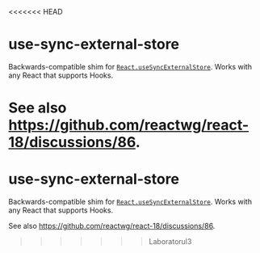 <<<<<<< HEAD
# use-sync-external-store

Backwards-compatible shim for [`React.useSyncExternalStore`](https://reactjs.org/docs/hooks-reference.html#usesyncexternalstore). Works with any React that supports Hooks.

See also https://github.com/reactwg/react-18/discussions/86.
=======
# use-sync-external-store

Backwards-compatible shim for [`React.useSyncExternalStore`](https://reactjs.org/docs/hooks-reference.html#usesyncexternalstore). Works with any React that supports Hooks.

See also https://github.com/reactwg/react-18/discussions/86.
>>>>>>> Laboratorul3
